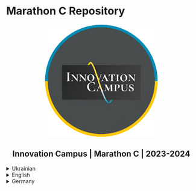 # Marathon C Repository

<p align="center">
  <a href="https://campus.kpi.kharkov.ua/ua/">
    <img src="imgs/Cumpus.png" alt="Innovation Campus" width="300" height="300">
  </a>
  <br>
  <h2 align="center"><strong>Innovation Campus | Marathon C | 2023-2024</strong></h2>
</p>

<details>
  <summary>Ukrainian</summary>

<span style = "margin-top: 5px;"></span>

> ⚠️**УВАГА:**
>
> Цей матеріал публікується лише з інформаційною метою. Оцінки в таблиці результатів можуть бути неточними, оскільки деякі завдання, такі як Sprint00, Race03 і Race01, були переглянуті після відправлення або не були виконані і не могли бути повторно виконані, на відміну від спринтів. Також в функціях теж можуть бути наявні помилки.
>
> Якщо ви просто шукаєте результати, [натисніть тут](#Завдання).

---

  ### Вступ
  Привіт усім! 👋
  Ласкаво просимо до моєї подорожі з **Marathon C**, трансформаційною програмою, яка занурює вас у складний світ кодування. Цей досвід - це не просто навчання написанню коду; це сприяння глибокому розумінню комп'ютерних наук, оволодінню методами вирішення проблем та підготовка до майбутніх технологічних викликів. Це подорож, де наполегливість окупається, а кожна подолана перешкода сприяє твоєму зростанню як програміста.

  Як я зрозумів, освіта - це не просто сходинка, це життєво важлива частина самого життя. Якщо ви готові приступити до цього захоплюючого виклику, давайте зануримось у нього разом!

## Що таке Марафон С?

Марафон C - це інтенсивне вивчення основ програмування. Хоча шлях може бути складним, винагорода - міцний фундамент в інформатиці та готовність до роботи з передовими технологіями - безцінна. Філософія програми проста і водночас глибока: **«Освіта - це не просто підготовка до життя, це невід'ємна частина життя».**

  ### У чому полягає велика ідея?
  Основна ідея цього Марафону проста: знайди свій шлях до успіху.

  Основне питання, яке лежить в основі цього досвіду, полягає в наступному:
  Як ефективно використати всі компоненти освітньої системи, щоб отримати якомога більше досвіду?

  Сам виклик простий - почати вивчати програмування.

  ### Подорож
  Як ефективно використовувати всі компоненти освітньої системи, щоб отримати якомога більше досвіду?

### Виклик:
**Почніть вивчати програмування!**

---

## Досліджуємо

### Навідні запитання

Ось деякі з питань, які змусили мене замислитися і допомогли мені почати свою подорож. Можливо, вони допоможуть і вам:

- Хто я? Який мій досвід? Чому я хочу вивчати програмування?
- Які ідеї я можу втілити в життя за допомогою програмування?
- Які навички я хочу розвинути та які проекти хотів би створити?
- Що мені потрібно для початку? Чи готовий я зробити цей крок?

### Направляючі вправи

Ось як я крок за кроком вирішував цю задачу:

1. **Дізнався про операційні системи (ОС)** та встановив необхідні інструменти для роботи.
2. **Підключився до ucode connect** та дослідив середовище.
3. Відкрив утиліту **Terminal/iTerm**, щоб звикнути до інтерфейсу **командного рядка**.
4. Дослідив текстові редактори на кшталт **Vim** або **Emacs** (з Vim довелося довго розбиратися, особливо як вийти з нього 😅).
5. Подивився підручники та клонував свій перший Git-репозиторій за допомогою `git clone`.
6. Співпрацював з колегами, обмінюючись знаннями та досвідом.

---

## Аналіз

Ось чого я навчився:

- Завжди ретельно аналізуйте приклади, деталі мають значення.
- Дотримуйтесь завдань, викладених у завданні - ніяких обхідних шляхів чи зайвих деталей.
- Дотримуйтесь інструкцій щодо подання роботи - тримайте її чистою та структурованою.
- Використовуйте такі інструменти, як термінал або iTerm з командою `zsh`.
- Навчання за принципом «рівний-рівному» - це фантастика, а прохання про допомогу - ознака сили.
- Нарешті, **мисліть критично і йдіть за білим кроликом**.

---

  ## Використані технології
  <div style = "display: flex; align-items: flex-start; gap: 10px;">
      <span style = "margin-top: 10px;"><b>Мови програмування:</b></span>
  <div style = "display: flex; gap: 10px;">
    <img src = "https://skillicons.dev/icons?i=bash" alt = "Bash" style = "width: 40px; height: 40px;">
    <img src = "https://skillicons.dev/icons?i=c" alt = "C" style = "width: 40px; height: 40px;">
  </div>
</div>

<span style = "margin-top: 10px;"></span>

  <div style = "display: flex; align-items: flex-start; gap: 10px;">
      <span style = "margin-top: 10px;"><b>Обладнання:</b></span>
  <div style = "display: flex; gap: 10px;">
    <img src = "https://skillicons.dev/icons?i=vim" alt = "Vim" style = "width: 40px; height: 40px;">
    <img src = "https://skillicons.dev/icons?i=emacs" alt = "Emacs" style = "width: 40px; height: 40px;">
    <img src = "https://skillicons.dev/icons?i=git" alt = "Git" style = "width: 40px; height: 40px;">
    <img src = "https://skillicons.dev/icons?i=github" alt = "Github" style = "width: 40px; height: 40px;">
    <img src = "https://skillicons.dev/icons?i=gitlab" alt = "Gitlab" style = "width: 40px; height: 40px;">
    <img src = "https://skillicons.dev/icons?i=md" alt = "Markdown" style = "width: 40px; height: 40px;">
  </div>
</div>

<span style = "margin-top: 10px;"></span>

  <div style = "display: flex; align-items: flex-start; gap: 10px;">
      <span style = "margin-top: 10px;"><b>Операційна система:</b></span>
  <div style = "display: flex; gap: 10px;">
    <img src = "https://skillicons.dev/icons?i=linux" alt = "Linux" style = "width: 40px; height: 40px;">
    <img src = "https://skillicons.dev/icons?i=apple" alt = "MacOS" style = "width: 40px; height: 40px;">
    <img src = "https://skillicons.dev/icons?i=windows" alt = "Windows" style = "width: 40px; height: 40px;">
  </div>
</div>

  ## <h2 id="Завдання">Завдання</h2>

| Name         | Description                                                                 | Oracle Mark | Total Mark |
|--------------|-----------------------------------------------------------------------------|:-----------:|:----------:|
| [Sprint00](./Sprint00)     | Основи UNIX-систем (shell, термінал, утиліти UNIX, git тощо).    |     65      |     82     |
| [Sprint01](./Sprint01)     | Основи написання коду на C (цикли, змінні, функції тощо).        |     40      |     70     |
| [Sprint02](./Sprint02)     | Стандартні функції та основи реалізації математики в мові C.      |     94      |     97     |
| [Sprint03](./Sprint03)     | Покажчики в мові C та більш складні алгоритми.                                 |     80      |     90     |
| [Checkpoint00](./Checkpoint00) | Випробуйте себе без інтернету, однолітків, конспектів, книжок чи будь-якої іншої сторонньої допомоги. |    102      |    102     |
| [Race00](./Race00)       | Представлення 3D куба та піраміди на стандартному виводі.              |    100      |    100     |
| [Sprint04](./Sprint04)     | Масиви та похідні від них.                                           |     76      |     88     |
| [Sprint05](./Sprint05)     | Прості програми та аргументи командного рядка.                                |     35      |     68     |
| [Sprint06](./Sprint06)     | Власна бібліотека та алгоритми сортування.                                        |     69      |     85     |
| [Sprint07](./Sprint07)     | Розподіл та управління пам'яттю.                                   |     58      |     79     |
| [Sprint08](./Sprint08)     | Заголовкові файли та структури.                                               |     88      |     94     |
| [Checkpoint01](./Checkpoint01) | Випробуйте себе без інтернету, однолітків, конспектів, книжок чи будь-якої іншої сторонньої допомоги. |    115      |    115     |
| [Sprint09](./Sprint09)     | Makefile, макроси, стандартна помилка, покажчики функцій.                       |     52      |     76     |
| [Race01](./Race01)       | Розшифруйте зашифрований математичний вираз.                                          |      0      |      0     |
| [Sprint10](./Sprint10)     | Файловий ввід/вивід. Стандартний ввід та вивід.                                       |     40      |     70     |
| [Sprint11](./Sprint11)     | Зв'язний список.                                                               |     65      |     82     |
| [Race02](./Race02)       | Знайти найкоротший шлях у лабіринті між точками входу та виходу.      |     94      |     97     |
| [Race03](./Race03)       | Імітація заставки «Матриці».                                           |      0      |      0     |
| [Checkpoint02](./Checkpoint02) | Випробуйте себе без інтернету, однолітків, конспектів, книжок чи будь-якої іншої сторонньої допомоги. |     68      |     68     |

---

## Мої враження

Я працював над Марафоном С протягом січня та лютого 2024 року, і це був незабутній досвід для мене. Ця подорож - це поєднання рішучості, знань та співпраці. Якщо ви студент інноваційного кампусу, я наполегливо рекомендую вам зануритися у цю подорож - виклики будуть випробуванням для вас, але знання та навички, які ви отримаєте, будуть того варті.

Давайте програмувати наш шлях до успіху!

</details>

<details>
  <summary> English</summary>

<span style = "margin-top: 5px;"></span>

> ⚠️**CAUTION:**
>
> This material is published for informational purposes only. The grades in the results table may not be accurate, as some tasks such as Sprint00, Race03, and Race01 were revised after submission or failed and could not be retried, unlike sprints. There can also be errors in the functions.
>
> If you’re just looking for results, [click here](#tasks).

---

  ### Introduction
  Hey everyone! 👋
  Welcome to my journey with **Marathon C**, a transformative program that immerses you in the intricate world of coding. This experience is not merely about learning to write code; it’s about fostering a deep understanding of computer science, mastering problem-solving, and preparing for future technological challenges. It’s a journey where persistence pays off, and every hurdle overcome adds to your growth as a programmer.

  As I’ve learned, education is not just a stepping stone — it’s a vital part of life itself. If you’re eager to embark on this exciting challenge, let’s dive in together!

## What’s Marathon C?

Marathon C is an intensive exploration of programming fundamentals. While the path may be challenging, the rewards — a strong foundation in computer science and readiness to tackle advanced technologies — are invaluable. The program’s philosophy is simple yet profound: **«education is not merely preparation for life, it’s an indispensable part of living.»**

  ### What’s the Big Idea?
  The core idea of this Marathon is simple: find your way to success.

  The essential question that drives the experience is:
  How can you effectively use all the components of an educational system to gain as much experience as possible?

  The challenge itself is straightforward — start learning programming.

  ### The Journey
  How to effectively use all the components of the educational system to get as much experience as possible?

### The Challenge:
**Start learning programming!**

---

## Let’s Investigate

### Guiding Questions

These are some of the questions that got me thinking and helped me start my journey. Maybe they’ll help you too:

- Who am I? What’s my background? Why do I want to learn programming?
- What ideas can I bring to life with programming?
- What skills do I want to develop, and what projects would I love to create?
- What do I need to get started? Am I ready to take the leap?

### Guiding Activities

Here’s how I tackled the challenge step by step:

1. **Learned about operating systems (OS)** and set up the tools I needed.
2. **Connected to the ucode connect** and explored the environment.
3. Opened the **Terminal/iTerm** utility to get comfortable with the **command-line interface**.
4. Explored the text editors like **Vim** or **Emacs** (it took a while to figure out how to exit Vim 😅).
5. Watched tutorials and cloned my first Git repository with `git clone`.
6. Collaborated with peers, sharing knowledge and experiences.

---

## The Analysis

Here’s what I learned:

- Always analyze examples carefully, the details matter.
- Stick to the tasks outlined in the challenge – no shortcuts or extra fluff.
- Follow the guidelines for submission – keep it clean and structured.
- Use tools like the Terminal or iTerm with `zsh`.
- Peer-to-peer learning is fantastic, and asking for help is a sign of strength.
- Finally, **think critically and follow the white rabbit.**

---

  ## Technologies Used
  <div style = "display: flex; align-items: flex-start; gap: 10px;">
      <span style = "margin-top: 10px;"><b>Programming Languages:</b></span>
  <div style = "display: flex; gap: 10px;">
    <img src = "https://skillicons.dev/icons?i=bash" alt = "Bash" style = "width: 40px; height: 40px;">
    <img src = "https://skillicons.dev/icons?i=c" alt = "C" style = "width: 40px; height: 40px;">
  </div>
</div>

<span style = "margin-top: 10px;"></span>

  <div style = "display: flex; align-items: flex-start; gap: 10px;">
      <span style = "margin-top: 10px;"><b>Tools:</b></span>
  <div style = "display: flex; gap: 10px;">
    <img src = "https://skillicons.dev/icons?i=vim" alt = "Vim" style = "width: 40px; height: 40px;">
    <img src = "https://skillicons.dev/icons?i=emacs" alt = "Emacs" style = "width: 40px; height: 40px;">
    <img src = "https://skillicons.dev/icons?i=git" alt = "Git" style = "width: 40px; height: 40px;">
    <img src = "https://skillicons.dev/icons?i=github" alt = "Github" style = "width: 40px; height: 40px;">
    <img src = "https://skillicons.dev/icons?i=gitlab" alt = "Gitlab" style = "width: 40px; height: 40px;">
    <img src = "https://skillicons.dev/icons?i=md" alt = "Markdown" style = "width: 40px; height: 40px;">
  </div>
</div>

<span style = "margin-top: 10px;"></span>

  <div style = "display: flex; align-items: flex-start; gap: 10px;">
      <span style = "margin-top: 10px;"><b>Operating System:</b></span>
  <div style = "display: flex; gap: 10px;">
    <img src = "https://skillicons.dev/icons?i=linux" alt = "Linux" style = "width: 40px; height: 40px;">
    <img src = "https://skillicons.dev/icons?i=apple" alt = "MacOS" style = "width: 40px; height: 40px;">
    <img src = "https://skillicons.dev/icons?i=windows" alt = "Windows" style = "width: 40px; height: 40px;">
  </div>
</div>

  ## Tasks

| Name         | Description                                                                 | Oracle Mark | Total Mark |
|--------------|-----------------------------------------------------------------------------|:-----------:|:----------:|
| [Sprint00](./Sprint00)     | The basics of UNIX systems (shell, terminal, UNIX utilities, git, etc).    |     65      |     82     |
| [Sprint01](./Sprint01)     | The basics of writing code in C (loops, variables, functions, etc).        |     40      |     70     |
| [Sprint02](./Sprint02)     | Standard functions and the basics of mathematics implementation in C.      |     94      |     97     |
| [Sprint03](./Sprint03)     | Pointers in C and more complex algorithms.                                 |     80      |     90     |
| [Checkpoint00](./Checkpoint00) | Challenge yourself without internet, peers, notes, books or any other third-party help. |    102      |    102     |
| [Race00](./Race00)       | Representation of 3d cube and pyramid on the standard output.              |    100      |    100     |
| [Sprint04](./Sprint04)     | Arrays and derivative from them.                                           |     76      |     88     |
| [Sprint05](./Sprint05)     | Simple programs and command-line arguments.                                |     35      |     68     |
| [Sprint06](./Sprint06)     | Own library and sorting algorithms.                                        |     69      |     85     |
| [Sprint07](./Sprint07)     | Memory allocation and memory management.                                   |     58      |     79     |
| [Sprint08](./Sprint08)     | Header files and structures.                                               |     88      |     94     |
| [Checkpoint01](./Checkpoint01) | Challenge yourself without internet, peers, notes, books or any other third-party help. |    115      |    115     |
| [Sprint09](./Sprint09)     | Makefile, macros, standard error, function pointers.                       |     52      |     76     |
| [Race01](./Race01)       | Decode encrypted math expression.                                          |      0      |      0     |
| [Sprint10](./Sprint10)     | File I/O. Standard input and output.                                       |     40      |     70     |
| [Sprint11](./Sprint11)     | Linked list.                                                               |     65      |     82     |
| [Race02](./Race02)       | Find the shortest path in the maze between the entry and exit points.      |     94      |     97     |
| [Race03](./Race03)       | Simulate the Matrix screensaver.                                           |      0      |      0     |
| [Checkpoint02](./Checkpoint02) | Challenge yourself without internet, peers, notes, books or any other third-party help. |     68      |     68     |


---

## My Takeaway

I worked on Marathon C throughout January and February 2024, and it’s been an unforgettable experience. This journey is a blend of determination, knowledge, and collaboration. If you’re a student of Innovation Campus, I highly recommend diving in – the challenges will test you, but the skills you gain are worth it.

Let’s code our way to success!

</details>

<details>
  <summary>Germany</summary>

<span style = "margin-top: 5px;"></span>
  
> ⚠️ **WARNUNG:**
>
> Dieses Material wird nur zu Informationszwecken veröffentlicht. Die Punktzahlen in der Ergebnistabelle können ungenau sein, da einige Aufgaben, wie Sprint00, Race03 und Race01, nach der Einreichung überarbeitet wurden oder nicht abgeschlossen wurden und im Gegensatz zu Sprints nicht wiederholt werden konnten. Es können auch Fehler in den Funktionen enthalten sein.
>
> Wenn Sie nur nach Ergebnissen suchen, [klicken Sie hier](#Aufgaben).

---

  ### Einleitung
  Hallo zusammen 👋.
  Willkommen auf meiner Reise mit **Marathon C**, einem transformativen Programm, das Sie in die komplexe Welt des Programmierens eintauchen lässt. Bei dieser Erfahrung geht es um mehr als nur darum, das Schreiben von Code zu lernen; es geht darum, ein tiefes Verständnis der Informatik zu fördern, Problemlösungstechniken zu beherrschen und sich auf zukünftige technologische Herausforderungen vorzubereiten. Es ist eine Reise, bei der sich Beharrlichkeit auszahlt und jedes Hindernis, das man überwindet, dazu beiträgt, dass man als Programmierer wächst.

  Ich habe gelernt, dass Bildung nicht nur ein Sprungbrett ist, sondern ein wichtiger Teil des Lebens selbst. Wenn Sie bereit sind, sich dieser spannenden Herausforderung zu stellen, lassen Sie uns gemeinsam eintauchen!

## Was ist Marathon C?

Der C-Marathon ist ein intensives Studium der Programmiergrundlagen. Auch wenn der Weg dorthin herausfordernd sein kann, sind die Belohnungen - eine solide Grundlage in Informatik und die Bereitschaft, mit Spitzentechnologien zu arbeiten - unbezahlbar. Die Philosophie des Programms ist einfach und doch tiefgründig: **«Bildung ist nicht nur eine Vorbereitung auf das Leben, sie ist ein integraler Bestandteil des Lebens.»**

  ### Was ist die große Idee?
  Der Grundgedanke dieses Marathons ist einfach: Finde deinen Weg zum Erfolg.

  Die Hauptfrage, die dieser Erfahrung zugrunde liegt, ist die folgende:
  Wie kann man alle Komponenten des Bildungssystems effektiv nutzen, um so viele Erfahrungen wie möglich zu sammeln?

  Die Herausforderung selbst ist einfach - fangen Sie an, programmieren zu lernen.

  ### Reise
  Wie kann man alle Komponenten des Bildungssystems effektiv nutzen, um so viel Erfahrung wie möglich zu sammeln?

### Die Herausforderung:
**Beginnen Sie zu programmieren!**

---

## Erkunden.

### Leitende Fragen

Hier sind einige der Fragen, die mich zum Nachdenken gebracht und mir geholfen haben, meine Reise zu beginnen. Vielleicht helfen sie auch Ihnen:

- Wer bin ich? Welche Erfahrungen habe ich? Warum möchte ich programmieren lernen?
- Welche Ideen kann ich mit dem Programmieren verwirklichen?
- Welche Fähigkeiten möchte ich entwickeln und welche Projekte würde ich gerne realisieren?
- Was brauche ich, um anzufangen? Bin ich bereit, diesen Schritt zu tun?

### Leitende Übungen

So habe ich dieses Problem Schritt für Schritt gelöst:

1) **Betriebssysteme (OS)** kennengelernt und die Tools installiert, die ich für den Einstieg brauchte.
2. Verbinden Sie sich mit ucode connect** und erkunden Sie die Umgebung.
3. Ich öffnete das Dienstprogramm **Terminal/iTerm**, um mich an die **Befehlszeilenschnittstelle** zu gewöhnen.
4. Ich erkundete Texteditoren wie **Vim** oder **Emacs** (ich brauchte lange, um herauszufinden, wie man Vim beendet, vor allem, wie man ihn beendet 😅).
5. Ich habe mir Tutorials angesehen und mein erstes Git-Repository mit `git clone` geklont.
6. Ich habe mit Kollegen zusammengearbeitet und Wissen und Erfahrungen ausgetauscht.

---

## Analyse

Das habe ich gelernt:

- Analysieren Sie die Beispiele immer gründlich, auf die Details kommt es an.
- Halten Sie sich an die in der Aufgabenstellung beschriebenen Aufgaben - keine Umgehungslösungen oder unnötige Details.
- Befolgen Sie die Anweisungen für die Abgabe Ihrer Arbeit - halten Sie sie sauber und strukturiert.
- Verwenden Sie Tools wie ein Terminal oder iTerm mit dem Befehl `zsh'.
- Peer-to-Peer-Lernen ist fantastisch, und um Hilfe zu bitten ist ein Zeichen von Stärke.
- Und schließlich: **Denken Sie kritisch und folgen Sie dem weißen Kaninchen**.

---

  ## Verwendete Technologien
  <div style = "display: flex; align-items: flex-start; gap: 10px;">
      <span style = "margin-top: 10px;"><b>Programmiersprachen:</b></span>
  <div style = "display: flex; gap: 10px;">
    <img src = "https://skillicons.dev/icons?i=bash" alt = "Bash" style = "width: 40px; height: 40px;">
    <img src = "https://skillicons.dev/icons?i=c" alt = "C" style = "width: 40px; height: 40px;">
  </div>
</div>

<span style = "margin-top: 10px;"></span>

  <div style = "display: flex; align-items: flex-start; gap: 10px;">
      <span style = "margin-top: 10px;"><b>Werkzeuge:</b></span>
  <div style = "display: flex; gap: 10px;">
    <img src = "https://skillicons.dev/icons?i=vim" alt = "Vim" style = "width: 40px; height: 40px;">
    <img src = "https://skillicons.dev/icons?i=emacs" alt = "Emacs" style = "width: 40px; height: 40px;">
    <img src = "https://skillicons.dev/icons?i=git" alt = "Git" style = "width: 40px; height: 40px;">
    <img src = "https://skillicons.dev/icons?i=github" alt = "Github" style = "width: 40px; height: 40px;">
    <img src = "https://skillicons.dev/icons?i=gitlab" alt = "Gitlab" style = "width: 40px; height: 40px;">
    <img src = "https://skillicons.dev/icons?i=md" alt = "Markdown" style = "width: 40px; height: 40px;">
  </div>
</div>

<span style = "margin-top: 10px;"></span>

  <div style = "display: flex; align-items: flex-start; gap: 10px;">
      <span style = "margin-top: 10px;"><b>Betriebssystem:</b></span>
  <div style = "display: flex; gap: 10px;">
    <img src = "https://skillicons.dev/icons?i=linux" alt = "Linux" style = "width: 40px; height: 40px;">
    <img src = "https://skillicons.dev/icons?i=apple" alt = "MacOS" style = "width: 40px; height: 40px;">
    <img src = "https://skillicons.dev/icons?i=windows" alt = "Windows" style = "width: 40px; height: 40px;">
  </div>
</div>

---

  ## <h2 id="Aufgaben">Aufgaben</h2>

| Name         | Description                                                                 | Oracle Mark | Total Mark |
|--------------|-----------------------------------------------------------------------------|:-----------:|:----------:|
| [Sprint00](./Sprint00)     | Grundlagen von UNIX-Systemen (Shell, Terminal, UNIX-Dienstprogramme, git, usw.).    |     65      |     82     |
| [Sprint01](./Sprint01)     | Die Grundlagen des Schreibens von C-Code (Schleifen, Variablen, Funktionen, usw.).        |     40      |     70     |
| [Sprint02](./Sprint02)     | Standardfunktionen und Grundlagen der Implementierung von Mathematik in C.      |     94      |     97     |
| [Sprint03](./Sprint03)     | C Zeiger und komplexere Algorithmen.                                 |     80      |     90     |
| [Checkpoint00](./Checkpoint00) | Testen Sie sich selbst, ohne Internet, Mitschüler, Notizen, Bücher oder andere Hilfe von außen. |    102      |    102     |
| [Race00](./Race00)       | Repräsentation eines 3D-Würfels und einer Pyramide auf einer Standardausgabe.              |    100      |    100     |
| [Sprint04](./Sprint04)     | Arrays und ihre Ableitungen.                                           |     76      |     88     |
| [Sprint05](./Sprint05)     | Einfache Programme und Befehlszeilenargumente.                                |     35      |     68     |
| [Sprint06](./Sprint06)     | Eigene Bibliothek und Sortieralgorithmen.                                        |     69      |     85     |
| [Sprint07](./Sprint07)     | Speicherzuordnung und -verwaltung.                                   |     58      |     79     |
| [Sprint08](./Sprint08)     | Headerdateien und Strukturen.                                               |     88      |     94     |
| [Checkpoint01](./Checkpoint01) | Testen Sie sich selbst, ohne Internet, Mitschüler, Notizen, Bücher oder andere Hilfe von außen. |    115      |    115     |
| [Sprint09](./Sprint09)     | Makefile, Makros, Standardfehler, Funktionszeiger.                       |     52      |     76     |
| [Race01](./Race01)       | Entschlüsseln Sie den verschlüsselten mathematischen Ausdruck.                                          |      0      |      0     |
| [Sprint10](./Sprint10)     | Datei-E/A. Standard-Eingabe und -Ausgabe.                                       |     40      |     70     |
| [Sprint11](./Sprint11)     | Verknüpfte Liste.                                                               |     65      |     82     |
| [Race02](./Race02)       | Finde den kürzesten Weg im Labyrinth zwischen dem Eingangs- und dem Ausgangspunkt.      |     94      |     97     |
| [Race03](./Race03)       | Nachahmung des Matrix-Startbildschirms.                                           |      0      |      0     |
| [Checkpoint02](./Checkpoint02) | Testen Sie sich selbst, ohne Internet, Mitschüler, Notizen, Bücher oder andere Hilfe von außen. |     68      |     68     |

---

## Meine Eindrücke

Ich habe im Januar und Februar 2024 an Marathon C gearbeitet und es war eine unvergessliche Erfahrung für mich. Diese Reise ist eine Kombination aus Entschlossenheit, Wissen und Zusammenarbeit. Wenn Sie ein Student des Innovation Campus sind, empfehle ich Ihnen, sich auf diese Reise einzulassen - die Herausforderungen werden Sie auf die Probe stellen, aber das Wissen und die Fähigkeiten, die Sie erwerben werden, sind es wert.

Wir werden uns den Weg zum Erfolg programmieren!
  
</details>
